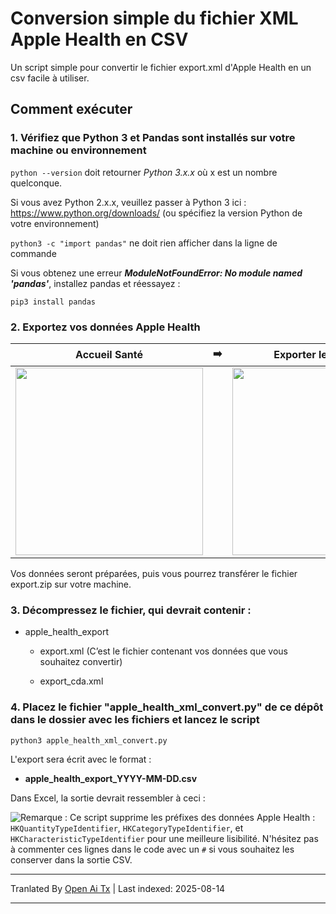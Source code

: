 # Conversion simple du fichier XML Apple Health en CSV

Un script simple pour convertir le fichier export.xml d'Apple Health en un csv facile à utiliser.



## Comment exécuter

### 1. Vérifiez que Python 3 et Pandas sont installés sur votre machine ou environnement

`python --version` doit retourner _Python 3.x.x_ où x est un nombre quelconque.

Si vous avez Python 2.x.x, veuillez passer à Python 3 ici : https://www.python.org/downloads/ (ou spécifiez la version Python de votre environnement)

`python3 -c "import pandas"` ne doit rien afficher dans la ligne de commande

Si vous obtenez une erreur _**ModuleNotFoundError: No module named 'pandas'**_, installez pandas et réessayez :

`pip3 install pandas`


### 2. Exportez vos données Apple Health

| Accueil Santé | ➡️ | Exporter les données |
|--|--|--|
|<img style="float: left;" src="https://raw.githubusercontent.com/jameno/Simple-Apple-Health-XML-to-CSV/master/img/health_home.jpg" width=300>||<img style="float: left;" src="https://raw.githubusercontent.com/jameno/Simple-Apple-Health-XML-to-CSV/master/img/export_data_button.jpg" width = 300 >|

Vos données seront préparées, puis vous pourrez transférer le fichier export.zip sur votre machine.

### 3. Décompressez le fichier, qui devrait contenir :

   * apple_health_export
     * export.xml (C’est le fichier contenant vos données que vous souhaitez convertir)
     
     * export_cda.xml
     
       

### 4. Placez le fichier "apple_health_xml_convert.py" de ce dépôt dans le dossier avec les fichiers et lancez le script

`python3 apple_health_xml_convert.py`



L'export sera écrit avec le format :

* **apple_health_export_YYYY-MM-DD.csv**

  

Dans Excel, la sortie devrait ressembler à ceci :

<img style="float: left;" src="https://raw.githubusercontent.com/jameno/Simple-Apple-Health-XML-to-CSV/master/img/example_output.jpg">

Remarque : Ce script supprime les préfixes des données Apple Health : `HKQuantityTypeIdentifier`, `HKCategoryTypeIdentifier`, et `HKCharacteristicTypeIdentifier` pour une meilleure lisibilité. N'hésitez pas à commenter ces lignes dans le code avec un `#` si vous souhaitez les conserver dans la sortie CSV.


---

Tranlated By [Open Ai Tx](https://github.com/OpenAiTx/OpenAiTx) | Last indexed: 2025-08-14

---